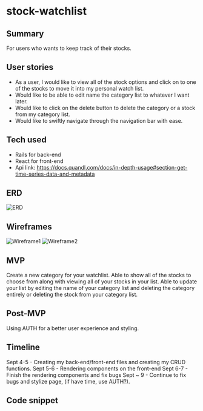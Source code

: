 # stock-watchlist

## Summary
For users who wants to keep track of their stocks.

## User stories
- As a user, I would like to view all of the stock options and click on to one of the stocks to move it into my personal watch list. 
- Would like to be able to edit name the category list to whatever I want later.
- Would like to click on the delete button to delete the category or a stock from my category list.
- Would like to swiftly navigate through the navigation bar with ease.

## Tech used
- Rails for back-end 
- React for front-end
- Api link: https://docs.quandl.com/docs/in-depth-usage#section-get-time-series-data-and-metadata

## ERD
![ERD](https://git.generalassemb.ly/elizabethfun/stock-watchlist/blob/master/ERD/ERD.png, "NEW ERD")

## Wireframes
![Wireframe1](https://git.generalassemb.ly/elizabethfun/stock-watchlist/blob/master/wireframes/Wireframe_1.png)
![Wireframe2](https://git.generalassemb.ly/elizabethfun/stock-watchlist/blob/master/wireframes/Wireframe_1.png)

## MVP
Create a new category for your watchlist. Able to show all of the stocks to choose from along with viewing all of your stocks in your list. Able to update your list by editing the name of your category list and deleting the category entirely or deleting the stock from your category list.

## Post-MVP
Using AUTH for a better user experience and styling.

## Timeline 
Sept 4-5 - Creating my back-end/front-end files and creating my CRUD functions.
Sept 5-6 - Rendering components on the front-end
Sept 6-7 - Finish the rendering components and fix bugs 
Sept ~ 9 - Continue to fix bugs and stylize page, (if have time, use AUTH?).

## Code snippet
